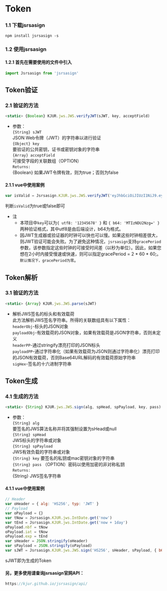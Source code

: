 # Token


### 1.1 下载jsrsasign
  ```shell
  npm install jsrsasign -s
  ```
### 1.2 使用jsrsasign   
#### 1.2.1 首先在需要使用的文件中引入
  ```javascript
  import Jsrsasign from 'jsrsasign'
  ```

## Token验证

### 2.1 验证的方法  
  ```javascript
  <static> {Boolean} KJUR.jws.JWS.verifyJWT(sJWT, key, acceptField)
  ```
  
* 参数：  
`{String} sJWT  `  
JSON Web令牌（JWT）的字符串以进行验证  
`{Object} key`  
要验证的公共密钥，证书或密钥对象的字符串  
`{Array} acceptField`  
可接受字段的关联数组（OPTION）  
`Returns:`  
{Boolean} 如果JWT令牌有效，则为true；否则为false 

#### 2.1.1 vue中使用案例
  ```javascript
  var isValid = Jsrsasign.KJUR.jws.JWS.verifyJWT('eyJhbGciOiJIUzI1NiJ9.eyJpc3MiOiJzeXN0ZW0iLCJzdWIiOiJ7XCJVc2VybmFtZVwiOlwicm9vdFwifSIsImV4cCI6MTU3Mjk0NDExMywiaWF0IjoxNTcyOTQwNTEzLCJqdGkiOiJjYTVhN2Q3Ny02Mjk2LTRlYjctYTg5Ni0yZWY4NWNhM2ExZjcifQ.sS0vMZ5u3o6FxTQJrx5HKiv18o0S8rDgRVP6b1uerAI', { b64: 'MTIzNDU2Nzg=' }, { alg: ['HS256'], gracePeriod: 10 })
  ```
  判断`isValid`为true或false即可  

* 注  
  - 本项目中`key`可以为`{ utf8: '12345678' }` 和 `{ b64: 'MTIzNDU2Nzg=' }`两种验证格式，其中utf8是由后端设计，b64为格式。
  - 因JWT生成器或验证器的时钟可以快也可以慢。如果这些时钟相差很大，则JWT验证可能会失败。为了避免这种情况，`jsrsasign`支持`gracePeriod`参数，该参数指定这些时钟的可接受时间差（以秒为单位）。因此，如果您想在2小时内接受慢速或快速，则可以指定gracePeriod = 2 * 60 * 60;。`默认情况下，gracePeriod为零`。

## Token解析

### 3.1 验证的方法  
  ```javascript
  <static> {Array} KJUR.jws.JWS.parse(sJWT)
  ```
* 解析JWS签名的标头和有效载荷  
此方法解析JWS签名字符串。所得的关联数组具有以下属性：  
`headerObj`-标头的JSON对象  
`payloadObj`-有效载荷的JSON对象，如果有效载荷是JSON字符串，否则未定义  
`headerPP`-通过stringify漂亮打印的JSON标头  
`payloadPP`-通过字符串化（如果有效载荷为JSON则通过字符串化）漂亮打印的JSON有效载荷，否则Base64URL解码的有效载荷原始字符串  
`sigHex`-签名的十六进制字符串  

## Token生成

### 4.1 生成的方法  
  ```javascript
  <static> {String} KJUR.jws.JWS.sign(alg, spHead, spPayload, key, pass)
  ```
    
* 参数：  
`{String} alg  `  
要签名的JWS算法名称并将其强制设置为sHead或null   
`{String} spHead`  
JWS标头的字符串或对象  
`{String} spPayload`  
JWS有效负载的字符串或对象  
`{String} key`
要签名的私钥或mac密钥对象的字符串  
`{String} pass`
（OPTION）密码以使用加密的非对称私钥  
`Returns:`  
{String} JWS签名字符串 

#### 4.1.1 vue中使用案例
  ```javascript
  // Header
var oHeader = { alg: 'HS256', typ: 'JWT' }
// Payload
var oPayload = {}
var tNow = Jsrsasign.KJUR.jws.IntDate.get('now')
var tEnd = Jsrsasign.KJUR.jws.IntDate.get('now + 1day')
oPayload.nbf = tNow
oPayload.iat = tNow
oPayload.exp = tEnd
var sHeader = JSON.stringify(oHeader)
var sPayload = JSON.stringify(oPayload)
var sJWT = Jsrsasign.KJUR.jws.JWS.sign('HS256', sHeader, sPayload, { b64: 'MTIzNDU2Nzg=' })
  ```
  sJWT即为生成的Token

 #### 另，更多使用请查询jsrsasign官网API：
  ```javascript
  https://kjur.github.io/jsrsasign/api/
  ```